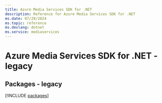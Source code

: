 ```yaml
---
title: Azure Media Services SDK for .NET
description: Reference for Azure Media Services SDK for .NET
ms.date: 07/29/2024
ms.topic: reference
ms.devlang: dotnet
ms.service: mediaservices
---
```

# Azure Media Services SDK for .NET - legacy
## Packages - legacy
[!INCLUDE [packages](media-services-index.md)]